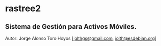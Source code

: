 # rastree2

Sistema de Gestión para Activos Móviles.
-----------------------------------------

Autor: Jorge Alonso Toro Hoyos [jolthgs@gmail.com, jolth@esdebian.org]

